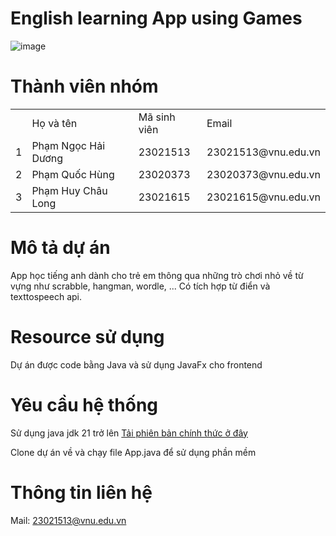 # English learning App using Games

![image](https://github.com/Shiner-2/CNPM/assets/97158120/a65e09f2-32fe-4ae6-a435-eff63397295b)


# Thành viên nhóm 

<center>
	<table>
		<th>
			<td>Họ và tên</td>
			<td>Mã sinh viên</td>
			<td>Email</td>
		</th>
		<tr>
			<td>1</td>
			<td>Phạm Ngọc Hải Dương</td>
			<td>23021513</td>
			<td>23021513@vnu.edu.vn</td>
		</tr>
		<tr>
			<td>2</td>
			<td>Phạm Quốc Hùng</td>
			<td>23020373</td>
			<td>23020373@vnu.edu.vn</td>
		</tr>
		<tr>
			<td>3</td>
			<td>Phạm Huy Châu Long</td>
			<td>23021615</td>
			<td>23021615@vnu.edu.vn</td>
		</tr>
	</table>
</center>

# Mô tả dự án
App học tiếng anh dành cho trẻ em thông qua những trò chơi nhỏ về từ vựng như scrabble, hangman, wordle, ... Có tích hợp từ điển và texttospeech api.

# Resource sử dụng 
Dự án được code bằng Java và sử dụng JavaFx cho frontend

# Yêu cầu hệ thống

Sử dụng java jdk 21 trở lên [Tải phiên bản chính thức ở đây](https://www.oracle.com/java/technologies/downloads/)

Clone dự án về và chạy file App.java để sử dụng phần mềm

# Thông tin liên hệ
Mail: 23021513@vnu.edu.vn
